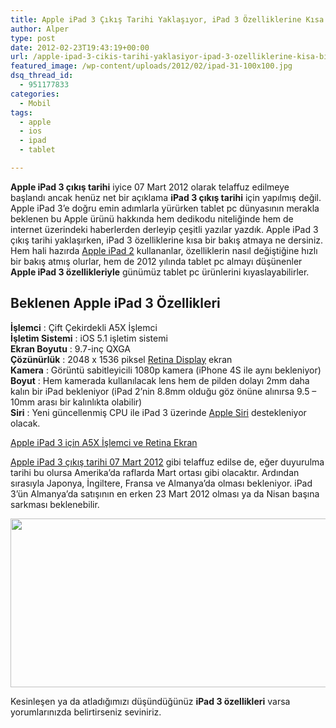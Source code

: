 ```yaml
---
title: Apple iPad 3 Çıkış Tarihi Yaklaşıyor, iPad 3 Özelliklerine Kısa Bir Bakış
author: Alper
type: post
date: 2012-02-23T19:43:19+00:00
url: /apple-ipad-3-cikis-tarihi-yaklasiyor-ipad-3-ozelliklerine-kisa-bir-bakis/
featured_image: /wp-content/uploads/2012/02/ipad-31-100x100.jpg
dsq_thread_id:
  - 951177833
categories:
  - Mobil
tags:
  - apple
  - ios
  - ipad
  - tablet

---
```

**Apple iPad 3 çıkış tarihi** iyice 07 Mart 2012 olarak telaffuz edilmeye başlandı ancak henüz net bir açıklama **iPad 3 çıkış tarihi** için yapılmış değil. Apple iPad 3&#8217;e doğru emin adımlarla yürürken tablet pc dünyasının merakla beklenen bu Apple ürünü hakkında hem dedikodu niteliğinde hem de internet üzerindeki haberlerden derleyip çeşitli yazılar yazdık. Apple iPad 3 çıkış tarihi yaklaşırken, iPad 3 özelliklerine kısa bir bakış atmaya ne dersiniz. Hem hali hazırda [Apple iPad 2][1] kullananlar, özelliklerin nasıl değiştiğine hızlı bir bakış atmış olurlar, hem de 2012 yılında tablet pc almayı düşünenler **Apple iPad 3 özellikleriyle** günümüz tablet pc ürünlerini kıyaslayabilirler.

## Beklenen Apple iPad 3 Özellikleri

**İşlemci** : Çift Çekirdekli A5X İşlemci  
**İşletim Sistemi** : iOS 5.1 işletim sistemi  
**Ekran Boyutu** : 9.7-inç QXGA  
**Çözünürlük** : 2048 x 1536 piksel <a title="retina display nedir" href="https://www.burcinyazici.com/retina-display-nedir-2053.html" target="_blank">Retina Display</a> ekran  
**Kamera** : Görüntü sabitleyicili 1080p kamera (iPhone 4S ile aynı bekleniyor)  
**Boyut** : Hem kamerada kullanılacak lens hem de pilden dolayı 2mm daha kalın bir iPad bekleniyor (iPad 2&#8217;nin 8.8mm olduğu göz önüne alınırsa 9.5 &#8211; 10mm arası bir kalınlıkta olabilir)  
**Siri** : Yeni güncellenmiş CPU ile iPad 3 üzerinde [Apple Siri][2] destekleniyor olacak.

<p class="sarinfo">
  <a title="Apple iPad 3 için A5X İşlemci ve Retina Ekran" href="https://www.murekkep.org/apple-ipad-3-icin-a5x-islemci-ve-retina-ekran-7908" target="_blank">Apple iPad 3 için A5X İşlemci ve Retina Ekran</a>
</p>

[Apple iPad 3 çıkış tarihi 07 Mart 2012][3] gibi telaffuz edilse de, eğer duyurulma tarihi bu olursa Amerika&#8217;da raflarda Mart ortası gibi olacaktır. Ardından sırasıyla Japonya, İngiltere, Fransa ve Almanya&#8217;da olması bekleniyor. iPad 3&#8217;ün Almanya&#8217;da satışının en erken 23 Mart 2012 olması ya da Nisan başına sarkması beklenebilir.

<img class="aligncenter size-full wp-image-7934" title="ipad-3" src="https://www.murekkep.org/wp-content/uploads/2012/02/ipad-31.jpg" alt="" width="543" height="270" srcset="https://www.murekkep.org/wp-content/uploads/2012/02/ipad-31.jpg 543w, https://www.murekkep.org/wp-content/uploads/2012/02/ipad-31-400x198.jpg 400w, https://www.murekkep.org/wp-content/uploads/2012/02/ipad-31-50x24.jpg 50w, https://www.murekkep.org/wp-content/uploads/2012/02/ipad-31-251x125.jpg 251w" sizes="(max-width: 543px) 100vw, 543px" /> 

Kesinleşen ya da atladığımızı düşündüğünüz **iPad 3 özellikleri** varsa yorumlarınızda belirtirseniz seviniriz.

 [1]: https://www.murekkep.org/apple-ipad-2-ozellikleri-5112 "Apple iPad 2 özellikleri"
 [2]: https://www.murekkep.org/apple-iphone-4s-siri-nedir-ne-ise-yarar-ve-nasil-kullanilir-7100 "Apple Siri"
 [3]: https://www.murekkep.org/apple-ipad-3-07-mart-2012de-duyurulabilir-7777 "Apple iPad 3 07 Mart"